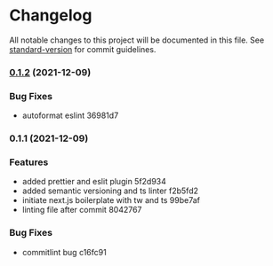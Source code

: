 # Changelog

All notable changes to this project will be documented in this file. See [standard-version](https://github.com/conventional-changelog/standard-version) for commit guidelines.

### [0.1.2](///compare/v0.1.1...v0.1.2) (2021-12-09)


### Bug Fixes

* autoformat eslint 36981d7

### 0.1.1 (2021-12-09)


### Features

* added prettier and eslit plugin 5f2d934
* added semantic versioning and ts linter f2b5fd2
* initiate next.js boilerplate with tw and ts 99be7af
* linting file after commit 8042767


### Bug Fixes

* commitlint bug c16fc91
